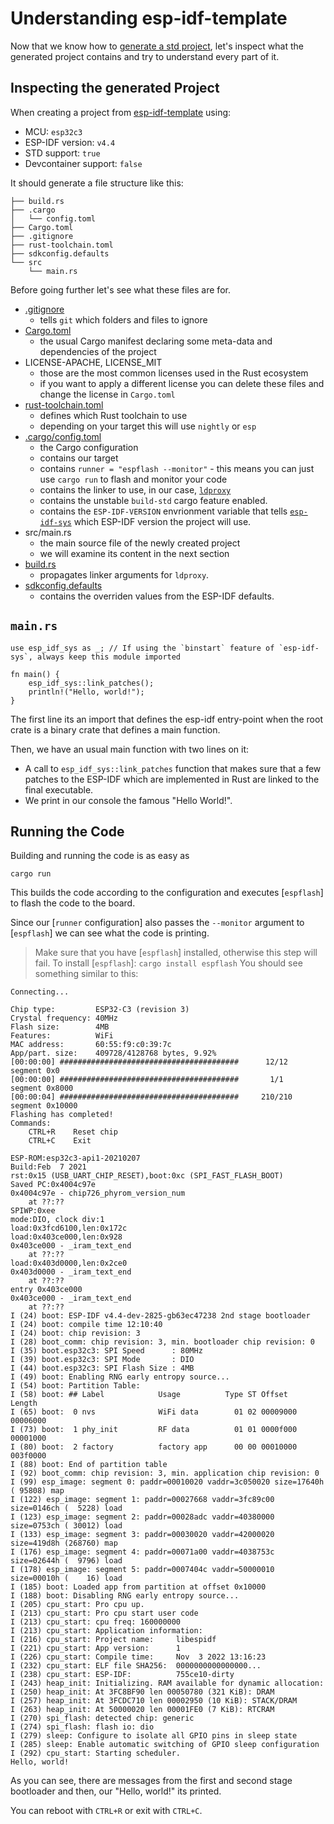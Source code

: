 # Understanding esp-idf-template

Now that we know how to [generate a std project], let's inspect what the generated project contains and try to understand every part of it.

## Inspecting the generated Project

When creating a project from [esp-idf-template] using:
- MCU: `esp32c3`
- ESP-IDF version: `v4.4`
- STD support: `true`
- Devcontainer support: `false`

It should generate a file structure like this:

```text
├── build.rs
├── .cargo
│   └── config.toml
├── Cargo.toml
├── .gitignore
├── rust-toolchain.toml
├── sdkconfig.defaults
└── src
    └── main.rs
```

Before going further let's see what these files are for.

- [.gitignore]
    - tells `git` which folders and files to ignore
- [Cargo.toml]
    - the usual Cargo manifest declaring some meta-data and dependencies of the project
- LICENSE-APACHE, LICENSE_MIT
    - those are the most common licenses used in the Rust ecosystem
    - if you want to apply a different license you can delete these files and change the license in `Cargo.toml`
- [rust-toolchain.toml]
    - defines which Rust toolchain to use
    - depending on your target this will use `nightly` or `esp`
- [.cargo/config.toml]
    - the Cargo configuration
    - contains our target
    - contains `runner = "espflash --monitor"` - this means you can just use `cargo run` to flash and monitor your code
    - contains the linker to use, in our case, [`ldproxy`]
    - contains the unstable `build-std` cargo feature enabled.
    - contains the `ESP-IDF-VERSION` envrionment variable that tells [`esp-idf-sys`] which ESP-IDF version the project will use.
- src/main.rs
    - the main source file of the newly created project
    - we will examine its content in the next section
- [build.rs]
    - propagates linker arguments for `ldproxy`.
- [sdkconfig.defaults]
    - contains the overriden values from the ESP-IDF defaults.

## `main.rs`

```rust,ignore
use esp_idf_sys as _; // If using the `binstart` feature of `esp-idf-sys`, always keep this module imported

fn main() {
    esp_idf_sys::link_patches();
    println!("Hello, world!");
}

```
The first line its an import that defines the esp-idf entry-point when the root crate is a binary crate that defines a main function.

Then, we have an usual main function with two lines on it:
- A call to `esp_idf_sys::link_patches` function that makes sure that a few patches to the ESP-IDF which are implemented in Rust are linked to the final executable.
- We print in our console the famous "Hello World!".

## Running the Code

Building and running the code is as easy as

```shell
cargo run
```

This builds the code according to the configuration and executes [`espflash`] to flash the code to the board.

Since our [`runner` configuration] also passes the `--monitor` argument to [`espflash`] we can see what the code is printing.

> Make sure that you have [`espflash`] installed, otherwise this step will fail. To install [`espflash`]:
> `cargo install espflash`
You should see something similar to this:
```text
Connecting...

Chip type:         ESP32-C3 (revision 3)
Crystal frequency: 40MHz
Flash size:        4MB
Features:          WiFi
MAC address:       60:55:f9:c0:39:7c
App/part. size:    409728/4128768 bytes, 9.92%
[00:00:00] ########################################      12/12      segment 0x0
[00:00:00] ########################################       1/1       segment 0x8000
[00:00:04] ########################################     210/210     segment 0x10000
Flashing has completed!
Commands:
    CTRL+R    Reset chip
    CTRL+C    Exit

ESP-ROM:esp32c3-api1-20210207
Build:Feb  7 2021
rst:0x15 (USB_UART_CHIP_RESET),boot:0xc (SPI_FAST_FLASH_BOOT)
Saved PC:0x4004c97e
0x4004c97e - chip726_phyrom_version_num
    at ??:??
SPIWP:0xee
mode:DIO, clock div:1
load:0x3fcd6100,len:0x172c
load:0x403ce000,len:0x928
0x403ce000 - _iram_text_end
    at ??:??
load:0x403d0000,len:0x2ce0
0x403d0000 - _iram_text_end
    at ??:??
entry 0x403ce000
0x403ce000 - _iram_text_end
    at ??:??
I (24) boot: ESP-IDF v4.4-dev-2825-gb63ec47238 2nd stage bootloader
I (24) boot: compile time 12:10:40
I (24) boot: chip revision: 3
I (28) boot_comm: chip revision: 3, min. bootloader chip revision: 0
I (35) boot.esp32c3: SPI Speed      : 80MHz
I (39) boot.esp32c3: SPI Mode       : DIO
I (44) boot.esp32c3: SPI Flash Size : 4MB
I (49) boot: Enabling RNG early entropy source...
I (54) boot: Partition Table:
I (58) boot: ## Label            Usage          Type ST Offset   Length
I (65) boot:  0 nvs              WiFi data        01 02 00009000 00006000
I (73) boot:  1 phy_init         RF data          01 01 0000f000 00001000
I (80) boot:  2 factory          factory app      00 00 00010000 003f0000
I (88) boot: End of partition table
I (92) boot_comm: chip revision: 3, min. application chip revision: 0
I (99) esp_image: segment 0: paddr=00010020 vaddr=3c050020 size=17640h ( 95808) map
I (122) esp_image: segment 1: paddr=00027668 vaddr=3fc89c00 size=0146ch (  5228) load
I (123) esp_image: segment 2: paddr=00028adc vaddr=40380000 size=0753ch ( 30012) load
I (133) esp_image: segment 3: paddr=00030020 vaddr=42000020 size=419d8h (268760) map
I (176) esp_image: segment 4: paddr=00071a00 vaddr=4038753c size=02644h (  9796) load
I (178) esp_image: segment 5: paddr=0007404c vaddr=50000010 size=00010h (    16) load
I (185) boot: Loaded app from partition at offset 0x10000
I (188) boot: Disabling RNG early entropy source...
I (205) cpu_start: Pro cpu up.
I (213) cpu_start: Pro cpu start user code
I (213) cpu_start: cpu freq: 160000000
I (213) cpu_start: Application information:
I (216) cpu_start: Project name:     libespidf
I (221) cpu_start: App version:      1
I (226) cpu_start: Compile time:     Nov  3 2022 13:16:23
I (232) cpu_start: ELF file SHA256:  0000000000000000...
I (238) cpu_start: ESP-IDF:          755ce10-dirty
I (243) heap_init: Initializing. RAM available for dynamic allocation:
I (250) heap_init: At 3FC8BF90 len 00050780 (321 KiB): DRAM
I (257) heap_init: At 3FCDC710 len 00002950 (10 KiB): STACK/DRAM
I (263) heap_init: At 50000020 len 00001FE0 (7 KiB): RTCRAM
I (270) spi_flash: detected chip: generic
I (274) spi_flash: flash io: dio
I (279) sleep: Configure to isolate all GPIO pins in sleep state
I (285) sleep: Enable automatic switching of GPIO sleep configuration
I (292) cpu_start: Starting scheduler.
Hello, world!
```
As you can see, there are messages from the first and second stage bootloader and then, our "Hello, world!" its printed.

You can reboot with `CTRL+R` or exit with `CTRL+C`.


[.gitignore]: https://git-scm.com/docs/gitignore
[Cargo.toml]: https://doc.rust-lang.org/cargo/reference/manifest.html
[rust-toolchain.toml]: https://rust-lang.github.io/rustup/overrides.html#the-toolchain-file
[.cargo/config.toml]: https://doc.rust-lang.org/cargo/reference/config.html
[generate a std project]: ../generate-project-from-template.md#esp-idf-template
[esp-idf-template]: https://github.com/esp-rs/esp-template
[`esp-idf-sys`]: https://github.com/esp-rs/esp-idf-sys
[`ldproxy`]: https://github.com/esp-rs/embuild/tree/master/ldproxy
[build.rs]: https://doc.rust-lang.org/cargo/reference/build-scripts.html
[sdkconfig.defaults]: https://docs.espressif.com/projects/esp-idf/en/latest/esp32/api-guides/build-system.html#custom-sdkconfig-defaults
